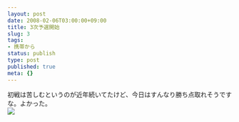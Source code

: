 ```yaml
---
layout: post
date: 2008-02-06T03:00:00+09:00
title: 3次予選開始
slug: 3
tags:
- 携帯から
status: publish
type: post
published: true
meta: {}
---
```

<div class="caption">初戦は苦しむというのが近年続いてたけど、今日はすんなり勝ち点取れそうですな。よかった。</div>
<div class="photo"><img src="/images/uploads/blog-photo-1202298705.63-0.jpg" /></div>
